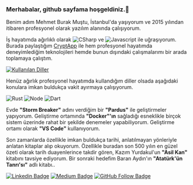 ### Merhabalar, github sayfama hoşgeldiniz.👋

Benim adım Mehmet Burak Muştu, İstanbul'da yaşıyorum ve 2015 yılından itibaren profesyonel olarak yazılım alanında çalışıyorum.

İş hayatımda ağırlıklı olarak ![CSharp](https://img.shields.io/badge/-C%23-239120?style=flat&logo=c%20sharp&logoColor=fff) ve ![Javascript](https://img.shields.io/badge/-javascript-e5cf0d?logo=javascript&logoColor=white) ile uğraşıyorum. Burada paylaştığım [CryptApp](https://github.com/brkmustu/cryptapp) ile hem profesyonel hayatımda deneyimlediğim teknolojileri hemde bunun dışındaki çalışmalarımı bir arada toplamaya çalıştım.

[![Kullanılan Diller](https://github-readme-stats-sigma-five.vercel.app/api/top-langs/?username=brkmustu&layout=compact&langs_count=5&hide=html,smarty)](https://github-readme-stats-sigma-five.vercel.app/api/top-langs/?username=brkmustu&layout=compact&langs_count=5&hide=html,smarty)

Henüz ağırlık profesyonel hayatımda kullandığım diller olsada aşağıdaki konulara imkan buldukça vakit ayırmaya çalışıyorum.

![Rust](https://img.shields.io/badge/rust-%23000000.svg?&style=flat&logo=rust&logoColor=white)
![Node](https://img.shields.io/badge/node.js%20-%2343853D.svg?&style=flat&logo=node.js&logoColor=white)
![Dart](https://img.shields.io/badge/dart-%230175C2.svg?&style=flat&logo=dart&logoColor=white)

Evde **"Storm Breaker"** adını verdiğim bir **"Pardus"** ile geliştirmeler yapıyorum. Geliştirme ortamında **"Docker"'ın** sağladığı esneklikle birçok sistem üzerinde rahat bir şekilde denemeler yapabiliyorum. Geliştirme ortamı olarak **"VS Code"** kullanıyorum.

Son zamanlarda özellikle imkan buldukça tarihi, anlatılmayan yönleriyle anlatan kitaplar alıp okuyorum. Özellikle buradan son 500 yılın en güzel özeti olarak tarih duayenlerince takdir gören, Kazım Yurdakul'un **"Asil Kan"** kitabını tavsiye ediyorum. Bir sonraki hedefim Baran Aydın'ın **"Atatürk'ün Tanrı'sı"** adlı kitabı..

[![Linkedin Badge](https://img.shields.io/badge/-Linkedin-blue?style=flat&logo=Linkedin&logoColor=white&link=https://www.linkedin.com/in/mehmetburakmustu/)](https://www.linkedin.com/in/mehmetburakmustu/) [![Medium Badge](https://img.shields.io/badge/-Medium-black?style=flat&logo=Medium&logoColor=white&link=https://medium.com/@brkmustu)](https://medium.com/@brkmustu) [![GitHub Follow Badge](https://img.shields.io/github/followers/brkmustu?label=follow&style=social)](https://github.com/brkmustu)
